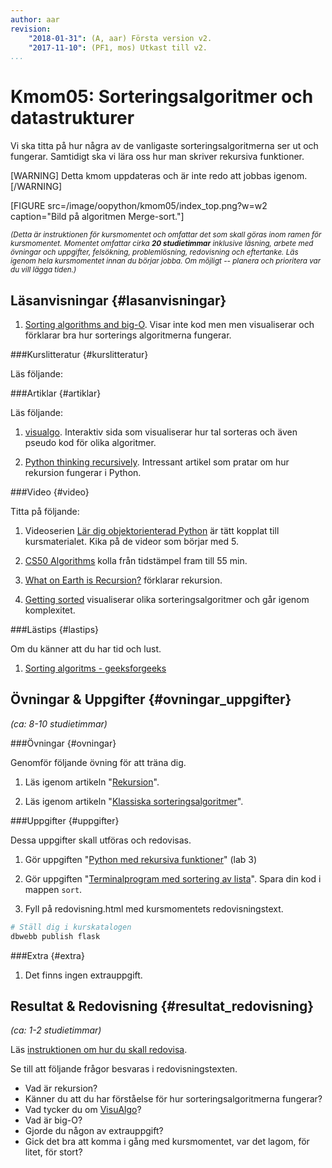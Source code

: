 ```yaml
---
author: aar
revision:
    "2018-01-31": (A, aar) Första version v2.
    "2017-11-10": (PF1, mos) Utkast till v2.
...
```

Kmom05: Sorteringsalgoritmer och datastrukturer
====================================

Vi ska titta på hur några av de vanligaste sorteringsalgoritmerna ser ut och fungerar. Samtidigt ska vi lära oss hur man skriver rekursiva funktioner.

<!--more-->

[WARNING]
Detta kmom uppdateras och är inte redo att jobbas igenom.
[/WARNING]

[FIGURE src=/image/oopython/kmom05/index_top.png?w=w2 caption="Bild på algoritmen Merge-sort."]



<small><i>(Detta är instruktionen för kursmomentet och omfattar det som skall göras inom ramen för kursmomentet. Momentet omfattar cirka **20 studietimmar** inklusive läsning, arbete med övningar och uppgifter, felsökning, problemlösning, redovisning och eftertanke. Läs igenom hela kursmomentet innan du börjar jobba. Om möjligt -- planera och prioritera var du vill lägga tiden.)</i></small>



Läsanvisningar  {#lasanvisningar}
---------------------------------

1. [Sorting algorithms and big-O](https://brilliant.org/wiki/sorting-algorithms/). Visar inte kod men men visualiserar och förklarar bra hur sorterings algoritmerna fungerar.



###Kurslitteratur  {#kurslitteratur}

Läs följande:




###Artiklar {#artiklar}

Läs följande:

1. [visualgo](https://visualgo.net/en/sorting). Interaktiv sida som visualiserar hur tal sorteras och även pseudo kod för olika algoritmer.

1. [Python thinking recursively](https://realpython.com/python-thinking-recursively/). Intressant artikel som pratar om hur rekursion fungerar i Python.


###Video  {#video}

Titta på följande:

1. Videoserien [Lär dig objektorienterad Python](https://www.youtube.com/playlist?list=PLKtP9l5q3ce8cmKXE9Gw1Ra0GaYufGbN7) är tätt kopplat till kursmaterialet. Kika på de videor som börjar med 5.

1. [CS50 Algorithms](https://www.youtube.com/watch?v=U9o49qwa6hk&t=2743s) kolla från tidstämpel fram till 55 min.

1. [What on Earth is Recursion?](https://www.youtube.com/watch?v=Mv9NEXX1VHc) förklarar rekursion.

1. [Getting sorted](https://www.youtube.com/watch?v=kgBjXUE_Nwc) visualiserar olika sorteringsalgoritmer och går igenom komplexitet.



###Lästips {#lastips}

Om du känner att du har tid och lust.

1. [Sorting algoritms - geeksforgeeks](http://www.geeksforgeeks.org/fundamentals-of-algorithms/#SearchingandSorting)



Övningar & Uppgifter  {#ovningar_uppgifter}
-------------------------------------------

*(ca: 8-10 studietimmar)*



###Övningar {#ovningar}

Genomför följande övning för att träna dig.

1. Läs igenom artikeln "[Rekursion](kunskap/rekursion)".

1. Läs igenom artikeln "[Klassiska sorteringsalgoritmer](kunskap/sorteringsalgoritmer-v2)".



###Uppgifter {#uppgifter}

Dessa uppgifter skall utföras och redovisas.

1. Gör uppgiften "[Python med rekursiva funktioner](uppgift/python-med-rekursiva-funktioner-v2)" (lab 3)

1. Gör uppgiften "[Terminalprogram med sortering av lista](uppgift/sortering-av-egen-lista)". Spara din kod i mappen `sort`.  

1. Fyll på redovisning.html med kursmomentets redovisningstext.

```bash
# Ställ dig i kurskatalogen
dbwebb publish flask
```

###Extra {#extra}

1. Det finns ingen extrauppgift.



Resultat & Redovisning  {#resultat_redovisning}
-----------------------------------------------

*(ca: 1-2 studietimmar)*

Läs [instruktionen om hur du skall redovisa](./../redovisa).

Se till att följande frågor besvaras i redovisningstexten.

* Vad är rekursion?  
* Känner du att du har förståelse för hur sorteringsalgoritmerna fungerar?  
* Vad tycker du om [VisuAlgo](https://visualgo.net/en/sorting)?
* Vad är big-O?
* Gjorde du någon av extrauppgift?
* Gick det bra att komma i gång med kursmomentet, var det lagom, för litet, för stort?
